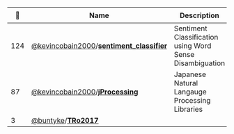 |:star2: | Name | Description | 🌍|
|---|---|---|---|
|124|[@kevincobain2000](https://github.com/kevincobain2000)/[**sentiment_classifier**](https://github.com/kevincobain2000/sentiment_classifier)|Sentiment Classification using Word Sense Disambiguation||
|87|[@kevincobain2000](https://github.com/kevincobain2000)/[**jProcessing**](https://github.com/kevincobain2000/jProcessing)|Japanese Natural Langauge Processing Libraries||
|3|[@buntyke](https://github.com/buntyke)/[**TRo2017**](https://github.com/buntyke/TRo2017)|||

